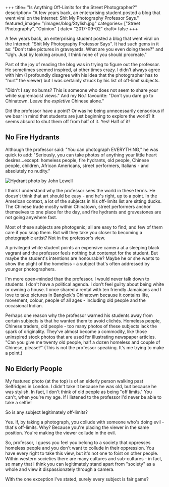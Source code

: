 +++
title= "Is Anything Off-Limits for the Street Photographer?"
description= "A few years back, an enterprising student posted a blog that went viral on the Internet: Shit My Photography Professor Says."
featured_image= "/images/blog/Stylish.jpg"
categories= ["Street Photography", "Opinion" ]
date= "2017-09-02"
draft= false
+++

A few years back, an enterprising student posted a blog that went viral on the Internet: "Shit My Photography Professor Says". It had such gems in it as: "Don't take pictures in graveyards. What are you even doing there?" and "Ugh. Just by looking around, I think none of you should procreate."

Part of the joy of reading the blog was in trying to figure out the professor. He sometimes seemed inspired, at other times crazy. I didn't always agree with him (I profoundly disagree with his idea that the photographer has to "hurt" the viewer) but I was certainly struck by his list of off-limit subjects.

"Didn't I say no bums? This is someone who does not seem to share your white supremacist views." And my No.1 favourite: "Don't you dare go to Chinatown. Leave the *expletive* Chinese alone."

Did the professor have a point? Or was he being unnecessarily censorious if we bear in mind that students are just beginning to explore the world? It seems absurd to shut them off from half of it. Yes! Half of it!

## No Fire Hydrants
  
Although the professor said: "You can photograph EVERYTHING," he was quick to add: "Seriously, you can take photos of anything your little heart desires...except: homeless people, fire hydrants, old people, Chinese people, children, African Americans, street performers, Italians - and absolutely no nudity."

<img class="lazyload" data-src="/images/blog/Hydrant.jpg" alt="Hydrant photo by John Lewell">

I think I understand why the professor sees the world in these terms. He doesn't think that art should be easy - and he's right, up to a point. In the American context, a lot of the subjects in his off-limits list are sitting ducks. The Chinese trade mostly within Chinatown, street performers anchor themselves to one place for the day, and fire hydrants and gravestones are not going anywhere fast.

Most of these subjects are photogenic; all are easy to find; and few of them care if you snap them. But will they take you closer to becoming a photographic artist? Not in the professor's view.

A privileged white student points an expensive camera at a sleeping black vagrant and the professor feels nothing but contempt for the student. But maybe the student's intentions are honourable? Maybe he or she wants to show the plight of the homeless - a subject that's often addressed by younger photographers.

I'm more open-minded than the professor. I would never talk down to students. I don't have a political agenda. I don't feel guilty about being white or owning a house. I once shared a rental with ten friendly Jamaicans and I love to take pictures in Bangkok's Chinatown because it contains life, movement, colour, people of all ages - including old people and the occasional Indian.

Perhaps one reason why the professor warned his students away from certain subjects is that he wanted them to avoid clichés. Homeless people, Chinese traders, old people - too many photos of these subjects lack the spark of originality. They've almost become a commodity, like those uninspired stock photos that are used for illustrating newspaper articles. "Can you give me twenty old people, half a dozen homeless and couple of Chinese, please?" (This is not the professor speaking. It's me trying to make a point.)

## No Elderly People
  
My featured photo (at the top) is of an elderly person walking past Selfridges in London. I didn't take it because he was old, but because he was stylish. In fact, I don't think of old people as being "off limits." You can't, when you're my age. If I listened to the professor I'd never be able to take a selfie!

So is any subject legitimately off-limits?

Yes. If, by taking a photograph, you collude with someone who's doing evil - that's off-limits. Why? Because you're placing the viewer in the same position. You're making the viewer collude in the evil.

So, professor, I guess you feel you belong to a society that oppresses homeless people and you don't want to collude in their oppression. You have every right to take this view, but it's not one to foist on other people. Within western societies there are many cultures and sub-cultures - in fact, so many that I think you can legitimately stand apart from "society" as a whole and view it dispassionately through a camera.

With the one exception I've stated, surely every subject is fair game?